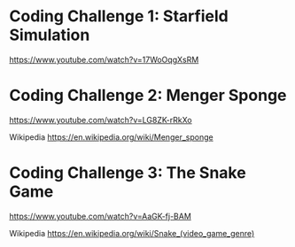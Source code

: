

# Coding Challenge 1: Starfield Simulation

https://www.youtube.com/watch?v=17WoOqgXsRM

# Coding Challenge 2: Menger Sponge

https://www.youtube.com/watch?v=LG8ZK-rRkXo

Wikipedia
https://en.wikipedia.org/wiki/Menger_sponge

# Coding Challenge 3: The Snake Game

https://www.youtube.com/watch?v=AaGK-fj-BAM

Wikipedia
https://en.wikipedia.org/wiki/Snake_(video_game_genre)
